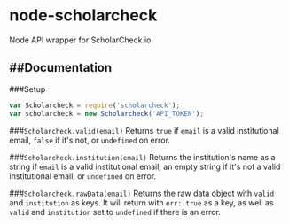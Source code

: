 # node-scholarcheck
Node API wrapper for ScholarCheck.io

##Documentation
-----
###Setup
```javascript
var Scholarcheck = require('scholarcheck');
var scholarcheck = new Scholarcheck('API_TOKEN');
```

###`Scholarcheck.valid(email)`
Returns `true` if `email` is a valid institutional email, `false` if it's not, or `undefined` on error.

###`Scholarcheck.institution(email)`
Returns the institution's name as a string if `email` is a valid institutional email, an empty string if it's not a valid institutional email, or `undefined` on error.

###`Scholarcheck.rawData(email)`
Returns the raw data object with `valid` and `institution` as keys. It will return with `err: true` as a key, as well as `valid` and `institution` set to `undefined` if there is an error.
